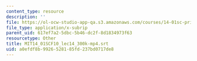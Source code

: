 ```yaml
---
content_type: resource
description: ''
file: https://ol-ocw-studio-app-qa.s3.amazonaws.com/courses/14-01sc-principles-of-microeconomics-fall-2011/a0efdf8b9926528185fd237bd0717de8_MIT14_01SCF10_lec14_300k-mp4.vtt
file_type: application/x-subrip
parent_uid: 617ef7a2-5dbc-5b46-dc2f-8d1834973f63
resourcetype: Other
title: MIT14_01SCF10_lec14_300k-mp4.srt
uid: a0efdf8b-9926-5281-85fd-237bd0717de8
---
```

